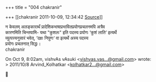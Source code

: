 +++
title = "004 chakranir"

+++
[[chakranir	2011-10-09, 12:34:42 [Source](https://groups.google.com/g/samskrita/c/nj46Z_JA3WA)]]



न केवलम् अलङ्कारार्थं प्रादेशिकभाषाप्रभावितप्रयोगप्रचलनमपि अत्रैव  
कारणमिति चिन्तयामि- यथा "कुशलः" इति पदस्य प्रयोगः ’कुशं लाति’ इत्यर्थे  
व्युत्पत्त्यनुसारं भवेत्, ’दक्षः निपुणः’ वा इत्यर्थे अस्य पदस्य  
प्रयोगः प्रचलनात् सिद्धः।  
chakranir

On Oct 9, 8:02am, vishvAs vAsuki \<[vishvas.vas...@gmail.com]()\> wrote:  
\> 2011/10/8 Arvind_Kolhatkar \<[kolhatkar2...@gmail.com]()\>



